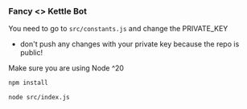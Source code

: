 ### Fancy <> Kettle Bot

You need to go to `src/constants.js` and change the PRIVATE_KEY
 - don't push any changes with your private key because the repo is public!

Make sure you are using Node ^20

```sh
npm install

node src/index.js
```
